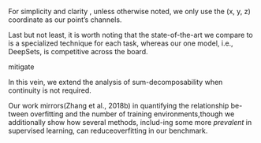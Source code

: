 



For simplicity and clarity , unless otherwise noted, we only use the (x, y, z) coordinate as our point’s channels.





Last but not least, it is worth noting that the state-of-the-art we compare to is a specialized technique for each task, whereas our one model, i.e., DeepSets, is competitive across the board.


mitigate


In this vein, we extend the analysis of sum-decomposability when continuity is not required.



 Our  work  mirrors(Zhang  et  al.,  2018b)  in  quantifying  the  relationship  be-tween overfitting and the number of training environments,though we additionally show how several methods, includ-ing some more $prevalent$ in supervised learning, can reduceoverfitting in our benchmark.
